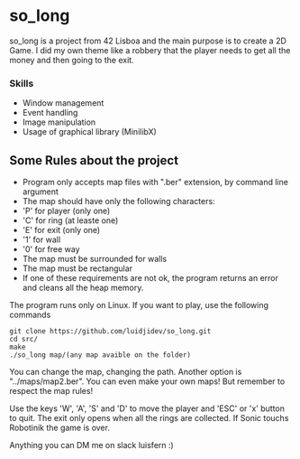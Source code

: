 # so_long

so_long is a project from 42 Lisboa and the main purpose is to create a 2D Game. I did my own theme like a robbery that the player needs to get all the money and then going to the exit.

### Skills

* Window management
* Event handling
* Image manipulation
* Usage of graphical library (MinilibX)

## Some Rules about the project

* Program only accepts map files with ".ber" extension, by command line argument
* The map should have only the following characters:
* 'P' for player (only one)
* 'C' for ring (at leaste one)
* 'E' for exit (only one)
* '1' for wall
* '0' for free way
* The map must be surrounded for walls
* The map must be rectangular
* If one of these requirements are not ok, the program returns an error and cleans all the heap memory.

The program runs only on Linux. If you want to play, use the following commands
```
git clone https://github.com/luidjidev/so_long.git
cd src/
make
./so_long map/(any map avaible on the folder)
```
You can change the map, changing the path. Another option is "../maps/map2.ber". You can even make your own maps! But remember to respect the map rules!

Use the keys 'W', 'A', 'S' and 'D' to move the player and 'ESC' or 'x' button to quit. The exit only opens when all the rings are collected. If Sonic touchs Robotinik the game is over.

Anything you can DM me on slack luisfern :)
